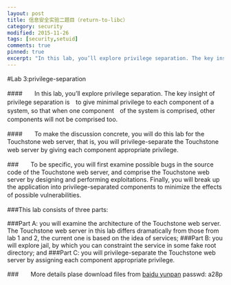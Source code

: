 ```yaml
---
layout: post
title: 信息安全实验二题目（return-to-libc）
category: security
modified: 2015-11-26
tags: [security,setuid]
comments: true
pinned: true
excerpt: "In this lab, you’ll explore privilege separation. The key insight of privilege separation is　to give minimal privilege to each component of a system, so that when one component　of the system is comprised, other components will not be comprised too..."
---
```


#Lab 3:privilege-separation　　

####　　In this lab, you’ll explore privilege separation. The key insight of privilege separation is　to give minimal privilege to each component of a system, so that when one component　of the system is comprised, other components will not be comprised too.　　　

####　　To make the discussion concrete, you will do this lab for the Touchstone web server, that is, you will privilege-separate the Touchstone web server by giving each component appropriate privilege. 　　

###　　To be specific, you will first examine possible bugs in the source code of the Touchstone web server, and comprise the Touchstone web server by designing and performing exploitations. Finally, you will break up the application into privilege-separated components to minimize the effects of possible vulnerabilities.　　

###This lab consists of three parts:　　

###Part A: you will examine the architecture of the Touchstone web server. The Touchstone web server in this lab differs dramatically from those from lab 1 and 2, the current one is based on the idea of services;
###Part B: you will explore jail, by which you can constraint the service in some fake root directory; and
###Part C: you will privilege-separate the Touchstone web server by assigning each component appropriate privilege.

###　　More details plase download files from [baidu yunpan](http://pan.baidu.com/s/1nts50oT) passwd: a28p

